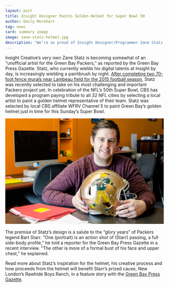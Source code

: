 ```yaml
---
layout: post
title: Insight Designer Paints Golden Helmet for Super Bowl 50
author: Emily Morehart
tag: news
card: summary image
image: zane-statz-helmet.jpg
description: "We’re so proud of Insight Designer/Programmer Zane Statz for being selected to paint Green Bay’s golden helmet in tribute to Super Bowl 50! Get a preview of the finished product before its national debut this Sunday."
---
```


Insight Creative’s very own Zane Statz is becoming somewhat of an “unofficial artist for the Green Bay Packers,” as reported by the Green Bay Press Gazette. Statz, who currently wields his digital talents at Insight by day, is increasingly wielding a paintbrush by night. [After completing two 70-foot fence murals near Lambeau field for the 2015 football season](/blog/insight-designer-zane-statz-paints-new-packers-fence.html), Statz was recently selected to take on his most challenging and important Packers project yet. In celebration of the NFL’s 50th Super Bowl, CBS has developed a program paying tribute to all 32 NFL cities by selecting a local artist to paint a golden helmet representative of their team. Statz was selected by local CBS affiliate WFRV Channel 5 to paint Green Bay’s golden helmet just in time for this Sunday’s Super Bowl.

![Zane Statz Super Bowl 50 Painted CBS Golden Packer Helmet](/img/zane-statz-helmet.jpg)

The premise of Statz’s design is a salute to the “glory years” of Packers legend Bart Starr. "One (portrait) is an action shot of (Starr) passing, a full side-body profile," he told a reporter for the Green Bay Press Gazette in a recent interview. "The other is more of a formal bust of his face and upper chest,” he explained.

Read more about Statz’s inspiration for the helmet, his creative process and how proceeds from the helmet will benefit Starr’s prized cause, New London’s Rawhide Boys Ranch, in a feature story with the [Green Bay Press Gazette](http://www.greenbaypressgazette.com/story/news/local/door-co/sports/2016/02/02/artists-brush-super-bowl/79705838/).
